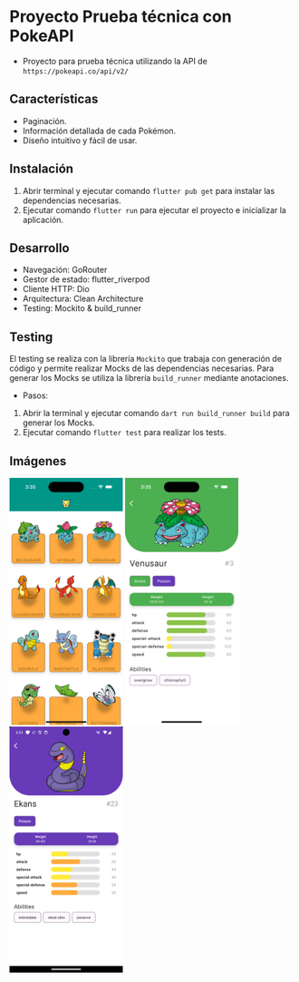 # Proyecto Prueba técnica con PokeAPI

* Proyecto para prueba técnica utilizando la API de ``https://pokeapi.co/api/v2/``

## Características

* Paginación.
* Información detallada de cada Pokémon.
* Diseño intuitivo y fácil de usar.

## Instalación

1. Abrir terminal y ejecutar comando ``flutter pub get`` para instalar las dependencias necesarias.
2. Ejecutar comando ``flutter run`` para ejecutar el proyecto e inicializar la aplicación.

## Desarrollo 

* Navegación: GoRouter
* Gestor de estado: flutter_riverpod
* Cliente HTTP: Dio
* Arquitectura: Clean Architecture
* Testing: Mockito & build_runner

## Testing

El testing se realiza con la librería ``Mockito`` que trabaja con generación de código y permite realizar Mocks de las dependencias necesarias.
Para generar los Mocks se utiliza la librería ``build_runner`` mediante anotaciones.

* Pasos:
1. Abrir la terminal y ejecutar comando ``dart run build_runner build`` para generar los Mocks.
2. Ejecutar comando ``flutter test`` para realizar los tests.


## Imágenes
<row> 

 <img src="images/simulator_screenshot_D6DBB3CA-EC94-4E89-A747-93BAEDC87C7A.png" width="200"> 
 <img src="images/simulator_screenshot_88D8C52C-43A5-4879-B537-A7017AF336B9.png" width="200"> 
<img src="images/Screenshot_1729702300.png" width="200">

</row>
